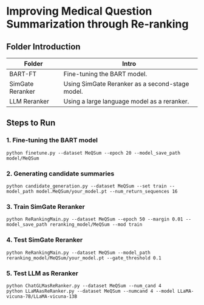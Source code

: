 # Improving Medical Question Summarization through Re-ranking

## Folder Introduction

| Folder           | Intro                                           |
| ---------------- | ----------------------------------------------- |
| BART-FT          | Fine-tuning the BART model.                     |
| SimGate Reranker | Using SimGate Reranker as a second-stage model. |
| LLM Reranker     | Using a large language model as a reranker.     |

## Steps to Run

### 1. Fine-tuning the BART model

```shell
python finetune.py --dataset MeQSum --epoch 20 --model_save_path model/MeQSum
```

### 2. Generating candidate summaries

```shell
python candidate_generation.py --dataset MeQSum --set train --model_path model.MeQSum/your_model.pt --num_return_sequences 16
```

### 3. Train SimGate Reranker

```shell
python ReRankingMain.py --dataset MeQSum --epoch 50 --margin 0.01 --model_save_path reranking_model/MeQSum --mod train
```

### 4. Test SimGate Reranker

```shell
python ReRankingMain.py --dataset MeQSum --model_path reranking_model/MeQSum/your_model.pt --gate_threshold 0.1 
```

### 5. Test LLM as Reranker

```shell
python ChatGLMasReRanker.py --dataset MeQSum --num_cand 4
python LLaMAasReRanker.py --dataset MeQSum --numcand 4 --model LLaMA-vicuna-7B/LLaMA-vicuna-13B
```

